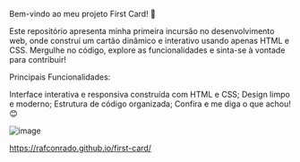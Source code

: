 Bem-vindo ao meu projeto First Card! 🚀

Este repositório apresenta minha primeira incursão no desenvolvimento web, onde construí um cartão dinâmico e interativo usando apenas HTML e CSS. Mergulhe no código, explore as funcionalidades e sinta-se à vontade para contribuir!

Principais Funcionalidades:

Interface interativa e responsiva construída com HTML e CSS;
Design limpo e moderno;
Estrutura de código organizada;
Confira e me diga o que achou! 😊

![image](https://github.com/rafconrado/first-card/assets/156972984/4bfcde7d-b9a4-4d2b-8a10-526eb25eede6)

https://rafconrado.github.io/first-card/
